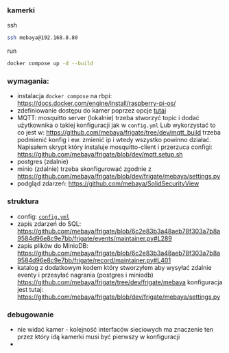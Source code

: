 ### kamerki

ssh
```bash
ssh mebaya@192.168.8.80

```

run
```bash
docker compose up -d --build
```

### wymagania:
* instalacja `docker compose` na rbpi: https://docs.docker.com/engine/install/raspberry-pi-os/
* zdefiniowanie dostępu do kamer poprzez opcje [tutaj](https://github.com/mebaya/frigate/blob/6c2e83b3a48aeb78f303a7b8a9584d96e8c9e7bb/config/config.yml#L12)
* MQTT: mosquitto server (lokalnie) trzeba stworzyć topic i dodać użytkownika o takiej konfiguracji jak w `config.yml` Lub wykorzystać to co jest w: https://github.com/mebaya/frigate/tree/dev/mqtt_build trzeba podmienić konfig i ew. zmienić ip i wtedy wszystko powinno działać. Napisałem skrypt który instaluje mosquitto-client i przerzuca configi: https://github.com/mebaya/frigate/blob/dev/mqtt.setup.sh
* postgres (zdalnie)
* minio (zdalnie) trzeba skonfigurować zgodnie z  https://github.com/mebaya/frigate/blob/dev/frigate/mebaya/settings.py
* podgląd zdarzeń: https://github.com/mebaya/SolidSecurityView

### struktura
* config: [`config.yml`](https://github.com/mebaya/frigate/blob/dev/config/config.yml`)
* zapis zdarzeń do SQL: https://github.com/mebaya/frigate/blob/6c2e83b3a48aeb78f303a7b8a9584d96e8c9e7bb/frigate/events/maintainer.py#L289
* zapis plików do MinioDB: https://github.com/mebaya/frigate/blob/6c2e83b3a48aeb78f303a7b8a9584d96e8c9e7bb/frigate/record/maintainer.py#L401
* katalog z dodatkowym kodem który stworzyłem aby wysyłać zdalnie eventy i przesyłać nagrania (postgres i miniodb) https://github.com/mebaya/frigate/tree/dev/frigate/mebaya konfiguracja jest tutaj: https://github.com/mebaya/frigate/blob/dev/frigate/mebaya/settings.py

### debugowanie
- nie widać kamer - kolejność interfaców sieciowych ma znaczenie ten przez który idą kamerki musi być pierwszy w konfiguracji
- 
